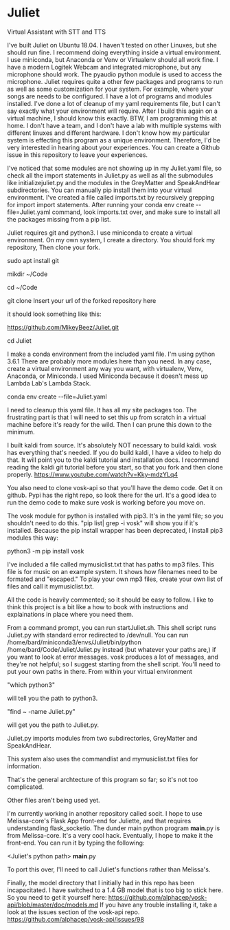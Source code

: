 # Juliet

Virtual Assistant with STT and TTS

I've built Juliet on Ubuntu 18.04.
I haven't tested on other Linuxes, but she should run fine.
I recommend doing everything inside a virtual environment.
I use miniconda, but Anaconda or Venv or Virtualenv should all work fine.
I have a modern Logitek Webcam and integrated microphone, but any microphone should work.
The pyaudio python module is used to access the microphone.
Juliet requires quite a other few packages and programs to run as well as some customization for your system.
For example, where your songs are needs to be configured.
I have a lot of programs and modules installed.
I've done a lot of cleanup of my yaml requirements file, but I can't say exactly what your environment will require.
After I build this again on a virtual machine, I should know this exactly.
BTW, I am programming this at home.
I don't have a team, and I don't have a lab with multiple systems with different linuxes and different hardware.
I don't know how my particular system is effecting this program as a unique environment.
Therefore, I'd be very interested in hearing about your experiences.
You can create a Github issue in this repository to leave your experiences.

I've noticed that some modules are not showing up in my Juliet.yaml file,
so check all the import statements in Juliet.py as well as all the submodules like initializejuliet.py
and the modules in the GreyMatter and SpeakAndHear subdirectories.
You can manually pip install them into your virtual environment.
I've created a file called imports.txt by recursively grepping for import import statements.
After running your conda env create --file=Juliet.yaml command,
look imports.txt over, and make sure to install all the packages missing from a pip list.

Juliet requires git and python3. I use miniconda to create a virtual environment. On my own system, I create a directory.  You should fork my repository,  Then clone your fork.

   sudo apt install git

   mikdir ~/Code

   cd ~/Code

   git clone Insert your url of the forked repository here

   it should look something like this:

  https://github.com/MikeyBeez/Juliet.git

  cd Juliet

I make a conda environment from the included yaml file. I'm using python 3.6.1  There are probably more modules here than you need.  In any case, create a virtual environment any way you want, with virtualenv, Venv, Anaconda, or Miniconda.  I used Miniconda because it doesn't mess up Lambda Lab's Lambda Stack.

  conda env create --file=Juliet.yaml

I need to cleanup this yaml file.  It has all my site packages too.
The frustrating part is that I will need to set this up from scratch in a virtual machine before it's ready for the wild.  Then I can prune this down to the minimum.

I built kaldi from source.  It's absolutely NOT necessary to build kaldi. vosk has everything that's needed.  If you do build kaldi, I have a video to help do that.  It will point you to the kaldi tutorial and installation docs.  I recommend reading the kaldi git tutorial before you start, so that you fork and then clone properly.
https://www.youtube.com/watch?v=Kky-mdzYLq4

You also need to clone vosk-api so that you'll have the demo code.  Get it on github.
Pypi has the right repo, so look there for the url.
It's a good idea to run the demo code to make sure vosk is working before you move on.

The vosk module for python is installed with pip3.  It's in the yaml file; so you shouldn't need to do this.  "pip list| grep -i vosk"  will show you if it's installed.  Because the pip install wrapper has been deprecated, I install pip3 modules this way:

python3 -m pip install vosk

I've included a file called mymusiclist.txt that has paths to mp3 files.  This file is for music on an example system.  It shows how filenames need to be formated and "escaped."  To play your own mp3 files, create your own list of files and call it mymusiclist.txt.

All the code is heavily commented; so it should be easy to follow.  I like to think this project is a bit like a how to book with instructions and explainations in place where you need them.


From a command prompt, you can run startJuliet.sh.
This shell script runs Juliet.py with standard error redirected to /dev/null.
You can run /home/bard/miniconda3/envs/Juliet/bin/python /home/bard/Code/Juliet/Juliet.py
instead (but whatever your paths are,) if you want to look at error messages.
vosk produces a lot of messages, and they're not helpful;
so I suggest starting from the shell script.
You'll need to put your own paths in there. From within your virtual environment

"which python3"

will tell you the path to python3.

"find ~ -name Juliet.py"

will get you the path to Juliet.py.

Juliet.py imports modules from two subdirectories,
GreyMatter and SpeakAndHear.

This system also uses the commandlist and mymusiclist.txt files for information.

That's the general archtecture of this program so far; so it's not too complicated.

Other files aren't being used yet.

I'm currently working in another repository called socit.  I hope to use Melissa-core's Flask App front-end for Juliette, and that requires understanding flask_socketio.  The dunder main python program __main__.py is from Melissa-core.  It's a very cool hack.
Eventually, I hope to make it the front-end.  You can run it by typing the following:

<Juliet's python path> __main__.py

To port this over, I'll need to call Juliet's functions rather than Melissa's.

Finally, the model directory that I initially had in this repo has been incapacitated.
I have switched to a 1.4 GB model that is too big to stick here.
So you need to get it yourself here:  https://github.com/alphacep/vosk-api/blob/master/doc/models.md
If you have any trouble installing it, take a look at the issues section of the vosk-api repo.
https://github.com/alphacep/vosk-api/issues/98



